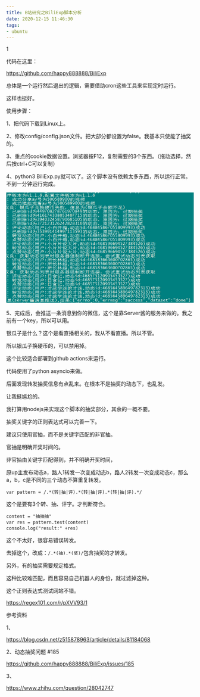 ```yaml
---
title: B站研究之BiliExp脚本分析
date: 2020-12-15 11:46:30
tags:
- ubuntu
---
```


1

代码在这里：

https://github.com/happy888888/BiliExp

总体是一个运行然后退出的逻辑，需要借助cron这些工具来实现定时运行。

这样也挺好。

使用步骤：

1、把代码下载到Linux上。

2、修改config/config.json文件。把大部分都设置为false。我基本只使能了抽奖的。

3、重点的cookie数据设置。浏览器按F12，复制需要的3个东西。（拖动选择，然后按ctrl+C可以复制）

4、python3 BiliExp.py就可以了。这个脚本没有依赖太多东西，所以运行正常。不到一分钟运行完成。

![image-20201215115002020](../images/playopenwrt_pic/image-20201215115002020.png)

5、完成后，会推送一条消息到你的微信，这个是靠Server酱的服务来做的。我之前有一个key，所以可以用。





银瓜子是什么？这个是看直播相关的，我从不看直播。所以不管。

所以银瓜子换硬币的，可以禁用掉。

这个比较适合部署到github actions来运行。



代码使用了python asyncio来做。

后面发现转发抽奖信息有点乱来。在根本不是抽奖的动态下，也乱发。

让我挺尴尬的。

我打算用nodejs来实现这个脚本的抽奖部分，其余的一概不要。



抽奖关键字的正则表达式可以完善一下。

建议只使用官抽，而不是关键字匹配的非官抽。

官抽是明确开奖时间的。

非官抽由关键字匹配得到，并不明确开奖时间，

原up主发布动态a，路人1转发一次变成动态b，路人2转发一次变成动态c，那么a，b，c是不同的三个动态不算重复转发。



```
var pattern = /.*(转|抽|评).*(转|抽|评).*(转|抽|评).*/
```

这个是要有3个转、抽、评字。才判断符合。

```
content = "抽抽抽"
var res = pattern.test(content)
console.log("result:" +res)
```

这个不太好，很容易错误转发。

去掉这个，改成：`/.*(抽).*(奖)/`包含抽奖的才转发。

另外，有的抽奖需要规定格式。

这种比较难匹配，而且容易自己机器人的身份，就过滤掉这种。



这个正则表达式测试网站不错。

https://regex101.com/r/pXVV93/1





参考资料

1、

https://blog.csdn.net/z515878963/article/details/81184068

2、动态抽奖问题 #185

https://github.com/happy888888/BiliExp/issues/185

3、

https://www.zhihu.com/question/28042747